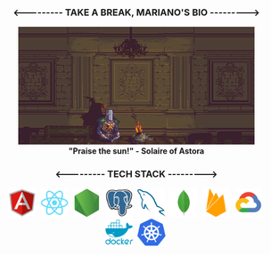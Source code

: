 <div align="center">
   <h3><span><---------</span> TAKE A BREAK, MARIANO'S BIO <span>---------></span></h3> 
</div>

<!-- Image and Caption -->
<div align="center">
   <figure>
      <img src="https://github.com/RiveraMariano/riveramariano/blob/main/darksouls.gif" title="Solaire" alt="Dark Souls I" width="630">
      <br>
      <figcaption align="center"><b>"Praise the sun!" - Solaire of Astora</b></figcaption>
    </figure>
</div>

<!-- Tech Stack -->
<div align="center">
   <h3><span><---------</span> TECH STACK <span>---------></span></h3>
   <img src="https://github.com/devicons/devicon/blob/master/icons/angularjs/angularjs-original.svg" title="Angular" alt="Angular" width="50" height="50" />&nbsp;
   <img src="https://github.com/devicons/devicon/blob/master/icons/react/react-original.svg" title="React" alt="React" width="50" height="50" />&nbsp;
   <img src="https://github.com/devicons/devicon/blob/master/icons/nodejs/nodejs-original.svg" title="Node" alt="Node" width="50" height="50" />&nbsp;
   <!-- Relational Data Bases -->
   <img src="https://github.com/devicons/devicon/blob/master/icons/postgresql/postgresql-original.svg" title="Postgresql" alt="Postgresql" width="50" height="50" />&nbsp;
   <img src="https://github.com/devicons/devicon/blob/master/icons/mysql/mysql-original.svg" title="MySQL" alt="MySQL" width="50" height="50" />&nbsp;
   <!-- Non Relational Data Bases -->
   <img src="https://github.com/devicons/devicon/blob/master/icons/mongodb/mongodb-original.svg" title="MongoDB" alt="MongoDB" width="50" height="50" />&nbsp;
   <img src="https://github.com/devicons/devicon/blob/master/icons/firebase/firebase-plain.svg" title="Firebase" alt="Firebase" width="50" height="50" />&nbsp;
   <!-- Cloud -->
   <img src="https://github.com/devicons/devicon/blob/master/icons/googlecloud/googlecloud-original.svg" title="G. Cloud" alt="G. Cloud" width="50" height="50" />&nbsp;
   <!-- Infrastructure -->
   <img src="https://github.com/devicons/devicon/blob/master/icons/docker/docker-plain-wordmark.svg" title="Docker" alt="Docker" width="50" height="50" />&nbsp;
   <img src="https://github.com/devicons/devicon/blob/master/icons/kubernetes/kubernetes-plain.svg" title="Kubernetes" alt="Kubernetes" width="50" height="50" />&nbsp;
</div>
